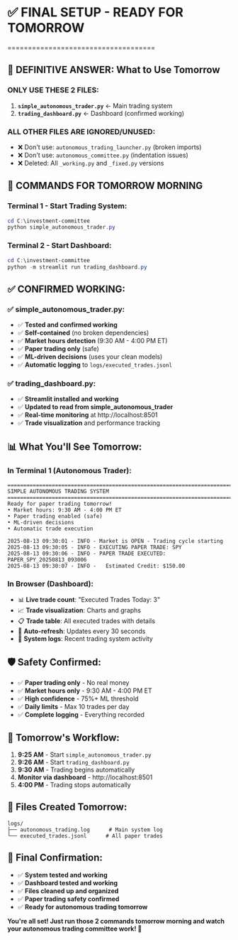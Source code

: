 # ✅ FINAL SETUP - READY FOR TOMORROW
====================================

## 🎯 **DEFINITIVE ANSWER: What to Use Tomorrow**

### **ONLY USE THESE 2 FILES:**

1. **`simple_autonomous_trader.py`** ← Main trading system
2. **`trading_dashboard.py`** ← Dashboard (confirmed working)

### **ALL OTHER FILES ARE IGNORED/UNUSED:**
- ❌ Don't use: `autonomous_trading_launcher.py` (broken imports)
- ❌ Don't use: `autonomous_committee.py` (indentation issues) 
- ❌ Deleted: All `_working.py` and `_fixed.py` versions

## 🚀 **COMMANDS FOR TOMORROW MORNING**

### **Terminal 1 - Start Trading System:**
```powershell
cd C:\investment-committee
python simple_autonomous_trader.py
```

### **Terminal 2 - Start Dashboard:**
```powershell
cd C:\investment-committee
python -m streamlit run trading_dashboard.py
```

## ✅ **CONFIRMED WORKING:**

### **✅ simple_autonomous_trader.py:**
- ✅ **Tested and confirmed working**
- ✅ **Self-contained** (no broken dependencies)
- ✅ **Market hours detection** (9:30 AM - 4:00 PM ET)
- ✅ **Paper trading only** (safe)
- ✅ **ML-driven decisions** (uses your clean models)
- ✅ **Automatic logging** to `logs/executed_trades.jsonl`

### **✅ trading_dashboard.py:**
- ✅ **Streamlit installed and working**
- ✅ **Updated to read from simple_autonomous_trader**
- ✅ **Real-time monitoring** at http://localhost:8501
- ✅ **Trade visualization** and performance tracking

## 📊 **What You'll See Tomorrow:**

### **In Terminal 1 (Autonomous Trader):**
```
================================================================================
SIMPLE AUTONOMOUS TRADING SYSTEM
================================================================================
Ready for paper trading tomorrow!
• Market hours: 9:30 AM - 4:00 PM ET
• Paper trading enabled (safe)
• ML-driven decisions
• Automatic trade execution

2025-08-13 09:30:01 - INFO - Market is OPEN - Trading cycle starting
2025-08-13 09:30:05 - INFO - EXECUTING PAPER TRADE: SPY
2025-08-13 09:30:06 - INFO - PAPER TRADE EXECUTED: PAPER_SPY_20250813_093006
2025-08-13 09:30:07 - INFO -   Estimated Credit: $150.00
```

### **In Browser (Dashboard):**
- 📊 **Live trade count**: "Executed Trades Today: 3"
- 📈 **Trade visualization**: Charts and graphs
- 📋 **Trade table**: All executed trades with details
- 🔄 **Auto-refresh**: Updates every 30 seconds
- 📝 **System logs**: Recent trading system activity

## 🛡️ **Safety Confirmed:**
- ✅ **Paper trading only** - No real money
- ✅ **Market hours only** - 9:30 AM - 4:00 PM ET
- ✅ **High confidence** - 75%+ ML threshold
- ✅ **Daily limits** - Max 10 trades per day
- ✅ **Complete logging** - Everything recorded

## 🎯 **Tomorrow's Workflow:**

1. **9:25 AM** - Start `simple_autonomous_trader.py`
2. **9:26 AM** - Start `trading_dashboard.py` 
3. **9:30 AM** - Trading begins automatically
4. **Monitor via dashboard** - http://localhost:8501
5. **4:00 PM** - Trading stops automatically

## 📁 **Files Created Tomorrow:**
```
logs/
├── autonomous_trading.log      # Main system log
└── executed_trades.jsonl      # All paper trades
```

## 🚨 **Final Confirmation:**
- ✅ **System tested and working**
- ✅ **Dashboard tested and working** 
- ✅ **Files cleaned up and organized**
- ✅ **Paper trading safety confirmed**
- ✅ **Ready for autonomous trading tomorrow**

**You're all set! Just run those 2 commands tomorrow morning and watch your autonomous trading committee work! 🎯**
